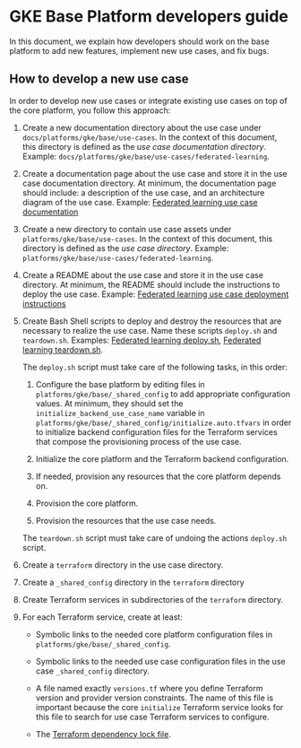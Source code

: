 # GKE Base Platform developers guide

In this document, we explain how developers should work on the base platform to
add new features, implement new use cases, and fix bugs.

## How to develop a new use case

In order to develop new use cases or integrate existing use cases on top of the
core platform, you follow this approach:

1. Create a new documentation directory about the use case under
   `docs/platforms/gke/base/use-cases`. In the context of this document, this
   directory is defined as the _use case documentation directory_. Example:
   `docs/platforms/gke/base/use-cases/federated-learning`.

1. Create a documentation page about the use case and store it in the use case
   documentation directory. At minimum, the documentation page should include: a
   description of the use case, and an architecture diagram of the use case.
   Example:
   [Federated learning use case documentation](/docs/platforms/gke/base/use-cases/federated-learning/README.md)

1. Create a new directory to contain use case assets under
   `platforms/gke/base/use-cases`. In the context of this document, this
   directory is defined as the _use case directory_. Example:
   `platforms/gke/base/use-cases/federated-learning`.

1. Create a README about the use case and store it in the use case directory. At
   minimum, the README should include the instructions to deploy the use case.
   Example:
   [Federated learning use case deployment instructions](/platforms/gke/base/use-cases/federated-learning/README.md)

1. Create Bash Shell scripts to deploy and destroy the resources that are
   necessary to realize the use case. Name these scripts `deploy.sh` and
   `teardown.sh`. Examples:
   [Federated learning deploy.sh](/platforms/gke/base/use-cases/federated-learning/deploy.sh),
   [Federated learning teardown.sh](/platforms/gke/base/use-cases/federated-learning/teardown.sh).

   The `deploy.sh` script must take care of the following tasks, in this order:

   1. Configure the base platform by editing files in
      `platforms/gke/base/_shared_config` to add appropriate configuration
      values. At minimum, they should set the `initialize_backend_use_case_name`
      variable in `platforms/gke/base/_shared_config/initialize.auto.tfvars` in
      order to initialize backend configuration files for the Terraform services
      that compose the provisioning process of the use case.

   1. Initialize the core platform and the Terraform backend configuration.

   1. If needed, provision any resources that the core platform depends on.

   1. Provision the core platform.

   1. Provision the resources that the use case needs.

   The `teardown.sh` script must take care of undoing the actions `deploy.sh`
   script.

1. Create a `terraform` directory in the use case directory.

1. Create a `_shared_config` directory in the `terraform` directory

1. Create Terraform services in subdirectories of the `terraform` directory.

1. For each Terraform service, create at least:

   - Symbolic links to the needed core platform configuration files in
     `platforms/gke/base/_shared_config`.

   - Symbolic links to the needed use case configuration files in the use case
     `_shared_config` directory.

   - A file named exactly `versions.tf` where you define Terraform version and
     provider version constraints. The name of this file is important because
     the core `initialize` Terraform service looks for this file to search for
     use case Terraform services to configure.

   - The
     [Terraform dependency lock file](https://developer.hashicorp.com/terraform/language/files/dependency-lock).
